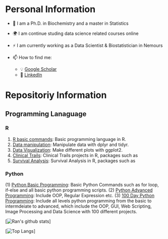 # Personal Information
- 🌱 I am a Ph.D. in Biochemistry and a master in Statistics
- :earth_africa: I am continue studing data science related courses online
- :zap: I am currently working as a Data Scientist & Biostatistician in Nemours

- 📫 How to find me: 
  - :bulb: [Google Scholar](https://scholar.google.com/citations?user=hMmoRWsAAAAJ&hl=en)
  - :office: [LinkedIn](https://www.linkedin.com/in/rzhang12/)

# Repositoriy Information

## Programming Lanaguage
### R
1. [R basic commands](https://github.com/rzhang0716/Data-Science/tree/master/R/R%20baiscs): Basic programming language in R.
2. [Data manipulation](https://github.com/rzhang0716/Data-Science/tree/master/R/Data%20Manipulation): Manipulate data with dplyr and tidyr.
3. [Data Visualization](https://github.com/rzhang0716/Data-Science/tree/master/R/Data%20Visualization): Make different plots with ggplot2.
4. [Clinical Trails](): Clinical Trails projects in R, packages such as 
5. [Survival Analysis](): Survival Analysis in R, packages such as 




### Python
(1) [Python Basic Programming](https://github.com/rzhang0716/Data-Science/tree/master/Python/Basic): Basic Python Commands such as for loop, if-else and all basic python programming scripts. 
(2) [Python Advanced Programming](https://github.com/rzhang0716/Data-Science/tree/master/Python/Advanced): Include OOP, Regular Expression etc. 
(3) [100 Day Python Programming](https://github.com/rzhang0716/Data-Science/tree/master/Python/100-day-Challenge): Include all levels python programming from the basic to intermdeiate to advanced, which include the OOP, GUI, Web Scripting, Image Processing and Data Science with 100 different projects. 




[![Ran's github stats](https://github-readme-stats.vercel.app/api?username=rzhang0716&count_private=true&show_icons=true&theme=radical&hide_rank=false)]

[![Top Langs](https://github-readme-stats.vercel.app/api/top-langs/?username=rzhang0716)]
